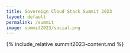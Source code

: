 ```yaml
---
title: Sovereign Cloud Stack Summit 2023
layout: default
permalink: /summit
image: summit2023/social.png
---
```


{% include_relative summit2023-content.md %}
